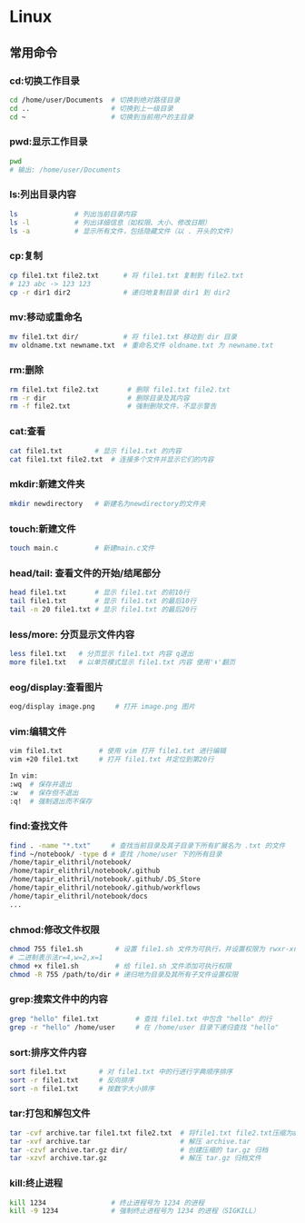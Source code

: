 # Linux
## 常用命令
### cd:切换工作目录
```sh
cd /home/user/Documents  # 切换到绝对路径目录
cd ..                    # 切换到上一级目录
cd ~                     # 切换到当前用户的主目录
```
### pwd:显示工作目录
```sh
pwd
# 输出: /home/user/Documents
```
### ls:列出目录内容
```sh
ls              # 列出当前目录内容
ls -l           # 列出详细信息（如权限、大小、修改日期）
ls -a           # 显示所有文件，包括隐藏文件（以 . 开头的文件）
```
### cp:复制
```sh
cp file1.txt file2.txt      # 将 file1.txt 复制到 file2.txt
# 123 abc -> 123 123
cp -r dir1 dir2             # 递归地复制目录 dir1 到 dir2
```
### mv:移动或重命名
```sh
mv file1.txt dir/           # 将 file1.txt 移动到 dir 目录
mv oldname.txt newname.txt  # 重命名文件 oldname.txt 为 newname.txt
```
### rm:删除
```sh
rm file1.txt file2.txt       # 删除 file1.txt file2.txt
rm -r dir                    # 删除目录及其内容
rm -f file2.txt              # 强制删除文件，不显示警告
```
### cat:查看
```sh
cat file1.txt        # 显示 file1.txt 的内容
cat file1.txt file2.txt  # 连接多个文件并显示它们的内容
```
### mkdir:新建文件夹
```sh
mkdir newdirectory   # 新建名为newdirectory的文件夹 
```
### touch:新建文件
```sh
touch main.c         # 新建main.c文件
``` 
### head/tail: 查看文件的开始/结尾部分
```sh
head file1.txt       # 显示 file1.txt 的前10行
tail file1.txt       # 显示 file1.txt 的最后10行
tail -n 20 file1.txt # 显示 file1.txt 的最后20行
```
### less/more: 分页显示文件内容
```sh
less file1.txt   # 分页显示 file1.txt 内容 q退出
more file1.txt   # 以单页模式显示 file1.txt 内容 使用'⬇'翻页
```
### eog/display:查看图片
```sh
eog/display image.png     # 打开 image.png 图片
```
### vim:编辑文件
```sh
vim file1.txt         # 使用 vim 打开 file1.txt 进行编辑
vim +20 file1.txt     # 打开 file1.txt 并定位到第20行
```
```sh
In vim:
:wq  # 保存并退出
:w   # 保存但不退出
:q!  # 强制退出而不保存
```
### find:查找文件
```sh
find . -name "*.txt"     # 查找当前目录及其子目录下所有扩展名为 .txt 的文件
find ~/notebook/ -type d # 查找 /home/user 下的所有目录
/home/tapir_elithril/notebook/
/home/tapir_elithril/notebook/.github
/home/tapir_elithril/notebook/.github/.DS_Store
/home/tapir_elithril/notebook/.github/workflows
/home/tapir_elithril/notebook/docs
...
```
### chmod:修改文件权限
```sh
chmod 755 file1.sh        # 设置 file1.sh 文件为可执行，并设置权限为 rwxr-xr-x
# 二进制表示法r=4,w=2,x=1
chmod +x file1.sh         # 给 file1.sh 文件添加可执行权限
chmod -R 755 /path/to/dir # 递归地为目录及其所有子文件设置权限
```
### grep:搜索文件中的内容
```sh
grep "hello" file1.txt         # 查找 file1.txt 中包含 "hello" 的行
grep -r "hello" /home/user     # 在 /home/user 目录下递归查找 "hello"
```
### sort:排序文件内容
```sh
sort file1.txt        # 对 file1.txt 中的行进行字典顺序排序
sort -r file1.txt     # 反向排序
sort -n file1.txt     # 按数字大小排序
```
### tar:打包和解包文件
```sh
tar -cvf archive.tar file1.txt file2.txt  # 将file1.txt file2.txt压缩为archive.tar
tar -xvf archive.tar                      # 解压 archive.tar
tar -czvf archive.tar.gz dir/             # 创建压缩的 tar.gz 归档
tar -xzvf archive.tar.gz                  # 解压 tar.gz 归档文件
```
### kill:终止进程
```sh
kill 1234                # 终止进程号为 1234 的进程
kill -9 1234             # 强制终止进程号为 1234 的进程（SIGKILL）
```